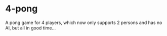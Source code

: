 # 4-pong

A pong game for 4 players, which now only supports 2 persons and has no AI, but all in good time...
